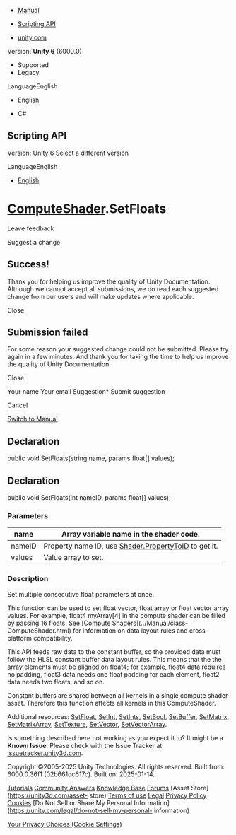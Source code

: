 [ ]()

  * [Manual](../Manual/index.html)
  * [Scripting API](../ScriptReference/index.html)

  * [unity.com](https://unity.com/)

Version: **Unity 6** (6000.0)

  * Supported
  * Legacy

LanguageEnglish

  * [English]()

  * C#

[ ](https://docs.unity3d.com)

## Scripting API

Version: Unity 6 Select a different version

LanguageEnglish

  * [English]()

#  [ComputeShader](ComputeShader.html).SetFloats

Leave feedback

Suggest a change

## Success!

Thank you for helping us improve the quality of Unity Documentation. Although
we cannot accept all submissions, we do read each suggested change from our
users and will make updates where applicable.

Close

## Submission failed

For some reason your suggested change could not be submitted. Please <a>try
again</a> in a few minutes. And thank you for taking the time to help us
improve the quality of Unity Documentation.

Close

Your name Your email Suggestion* Submit suggestion

Cancel

[Switch to Manual](../Manual/class-ComputeShader.html "Go to ComputeShader
Component in the Manual")

## Declaration

public void SetFloats(string name, params float[] values);

## Declaration

public void SetFloats(int nameID, params float[] values);

### Parameters

name | Array variable name in the shader code.  
---|---  
nameID | Property name ID, use [Shader.PropertyToID](Shader.PropertyToID.html) to get it.  
values | Value array to set.  
  
### Description

Set multiple consecutive float parameters at once.

This function can be used to set float vector, float array or float vector
array values. For example, float4 myArray[4] in the compute shader can be
filled by passing 16 floats. See [Compute Shaders](../Manual/class-
ComputeShader.html) for information on data layout rules and cross-platform
compatibility.  
  
This API feeds raw data to the constant buffer, so the provided data must
follow the HLSL constant buffer data layout rules. This means that the the
array elements must be aligned on float4; for example, float4 data requires no
padding, float3 data needs one float padding for each element, float2 data
needs two floats, and so on.  
  
Constant buffers are shared between all kernels in a single compute shader
asset. Therefore this function affects all kernels in this ComputeShader.  
  
Additional resources: [SetFloat](ComputeShader.SetFloat.html),
[SetInt](ComputeShader.SetInt.html), [SetInts](ComputeShader.SetInts.html),
[SetBool](ComputeShader.SetBool.html),
[SetBuffer](ComputeShader.SetBuffer.html),
[SetMatrix](ComputeShader.SetMatrix.html),
[SetMatrixArray](ComputeShader.SetMatrixArray.html),
[SetTexture](ComputeShader.SetTexture.html),
[SetVector](ComputeShader.SetVector.html),
[SetVectorArray](ComputeShader.SetVectorArray.html).

Is something described here not working as you expect it to? It might be a
**Known Issue**. Please check with the Issue Tracker at
[issuetracker.unity3d.com](https://issuetracker.unity3d.com).

Copyright ©2005-2025 Unity Technologies. All rights reserved. Built from:
6000.0.36f1 (02b661dc617c). Built on: 2025-01-14.

[Tutorials](https://unity3d.com/learn) [Community
Answers](https://answers.unity3d.com) [Knowledge
Base](https://support.unity3d.com/hc/en-us)
[Forums](https://forum.unity3d.com) [Asset Store](https://unity3d.com/asset-
store) [Terms of use](https://docs.unity3d.com/Manual/TermsOfUse.html)
[Legal](https://unity.com/legal) [Privacy
Policy](https://unity.com/legal/privacy-policy)
[Cookies](https://unity.com/legal/cookie-policy) [Do Not Sell or Share My
Personal Information](https://unity.com/legal/do-not-sell-my-personal-
information)

[Your Privacy Choices (Cookie Settings)](javascript:void\(0\);)

